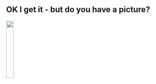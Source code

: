 ## OK I get it - but do you have a picture?

<img class="plain" src="resources/images/something-where-did-i-putit.png" width="20%" > </img>
